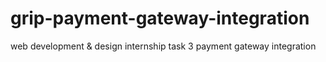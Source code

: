 # grip-payment-gateway-integration
web development &amp; design internship task 3 payment gateway integration
